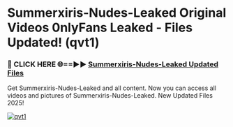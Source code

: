# Summerxiris-Nudes-Leaked Original Videos 0nlyFans Leaked - Files Updated! (qvt1)

<h3>🔴 CLICK HERE 🌐==►► <a href="https://tinyurl.com/4mcuefdz" rel="nofollow">Summerxiris-Nudes-Leaked Updated Files</a></h3>

Get Summerxiris-Nudes-Leaked and all content. Now you can access all videos and pictures of Summerxiris-Nudes-Leaked. New Updated Files 2025!

[![qvt1](https://i.imgur.com/StAQSOY.gif)](https://tinyurl.com/4mcuefdz)
